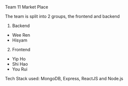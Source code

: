 Team 11 Market Place

The team is split into 2 groups, the frontend and backend
1. Backend
- Wee Ren
- Hisyam
2. Frontend
- Yip Ho
- Shi Hao
- You Rui

Tech Stack used: MongoDB, Express, ReactJS and Node.js
